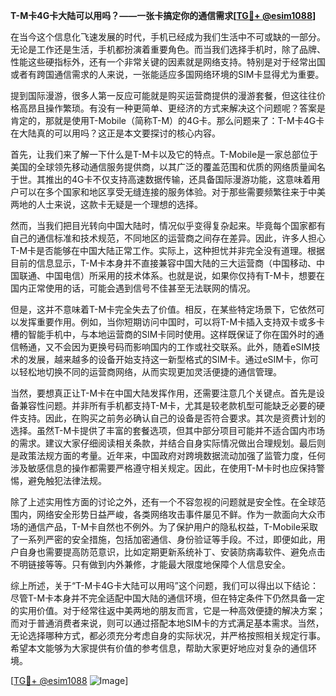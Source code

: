 **T-M卡4G卡大陆可以用吗？——一张卡搞定你的通信需求[[TG💪+ @esim1088](https://t.me/s/esim1088)]**

在当今这个信息化飞速发展的时代，手机已经成为我们生活中不可或缺的一部分。无论是工作还是生活，手机都扮演着重要角色。而当我们选择手机时，除了品牌、性能这些硬指标外，还有一个非常关键的因素就是网络支持。特别是对于经常出国或者有跨国通信需求的人来说，一张能适应多国网络环境的SIM卡显得尤为重要。

提到国际漫游，很多人第一反应可能就是购买运营商提供的漫游套餐，但这往往价格高昂且操作繁琐。有没有一种更简单、更经济的方式来解决这个问题呢？答案是肯定的，那就是使用T-Mobile（简称T-M）的4G卡。那么问题来了：T-M卡4G卡在大陆真的可以用吗？这正是本文要探讨的核心内容。

首先，让我们来了解一下什么是T-M卡以及它的特点。T-Mobile是一家总部位于美国的全球领先移动通信服务提供商，以其广泛的覆盖范围和优质的网络质量闻名于世。其推出的4G卡不仅支持高速数据传输，还具备国际漫游功能，这意味着用户可以在多个国家和地区享受无缝连接的服务体验。对于那些需要频繁往来于中美两地的人士来说，这款卡无疑是一个理想的选择。

然而，当我们把目光转向中国大陆时，情况似乎变得复杂起来。毕竟每个国家都有自己的通信标准和技术规范，不同地区的运营商之间存在差异。因此，许多人担心T-M卡是否能够在中国大陆正常工作。实际上，这种担忧并非完全没有道理。根据目前的信息显示，T-M卡本身并不直接兼容中国大陆的三大运营商（中国移动、中国联通、中国电信）所采用的技术体系。也就是说，如果你仅持有T-M卡，想要在国内正常使用的话，可能会遇到信号不佳甚至无法联网的情况。

但是，这并不意味着T-M卡完全失去了价值。相反，在某些特定场景下，它依然可以发挥重要作用。例如，当你短期访问中国时，可以将T-M卡插入支持双卡或多卡槽的智能手机中，与本地运营商的SIM卡同时使用。这样既保证了你在国外时的通信畅通，又不会因为更换号码而影响国内的工作或社交联系。此外，随着eSIM技术的发展，越来越多的设备开始支持这一新型格式的SIM卡。通过eSIM卡，你可以轻松地切换不同的运营商网络，从而实现更加灵活便捷的通信管理。

当然，要想真正让T-M卡在中国大陆发挥作用，还需要注意几个关键点。首先是设备兼容性问题。并非所有手机都支持T-M卡，尤其是较老款机型可能缺乏必要的硬件支持。因此，在购买之前务必确认自己的设备是否符合要求。其次是资费计划的选择。虽然T-M卡提供了丰富的套餐选项，但其中部分项目可能并不适合国内市场的需求。建议大家仔细阅读相关条款，并结合自身实际情况做出合理规划。最后则是政策法规方面的考量。近年来，中国政府对跨境数据流动加强了监管力度，任何涉及敏感信息的操作都需要严格遵守相关规定。因此，在使用T-M卡时也应保持警惕，避免触犯法律法规。

除了上述实用性方面的讨论之外，还有一个不容忽视的问题就是安全性。在全球范围内，网络安全形势日益严峻，各类网络攻击事件屡见不鲜。作为一款面向大众市场的通信产品，T-M卡自然也不例外。为了保护用户的隐私权益，T-Mobile采取了一系列严密的安全措施，包括加密通信、身份验证等手段。不过，即便如此，用户自身也需要提高防范意识，比如定期更新系统补丁、安装防病毒软件、避免点击不明链接等等。只有做到内外兼修，才能最大限度地保障个人信息安全。

综上所述，关于“T-M卡4G卡大陆可以用吗”这个问题，我们可以得出以下结论：尽管T-M卡本身并不完全适配中国大陆的通信环境，但在特定条件下仍然具备一定的实用价值。对于经常往返中美两地的朋友而言，它是一种高效便捷的解决方案；而对于普通消费者来说，则可以通过搭配本地SIM卡的方式满足基本需求。当然，无论选择哪种方式，都必须充分考虑自身的实际状况，并严格按照相关规定行事。希望本文能够为大家提供有价值的参考信息，帮助大家更好地应对复杂的通信环境。

[[TG💪+ @esim1088](https://t.me/s/esim1088) ![Image](https://i.postimg.cc/4NQfJmqS/Snipaste-2025-05-13-00-14-12.png)]